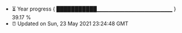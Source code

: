 - ⏳ Year progress { ███████████▁▁▁▁▁▁▁▁▁▁▁▁▁▁▁▁▁▁▁ } 39.17 %
- ⏰ Updated on Sun, 23 May 2021 23:24:48 GMT

